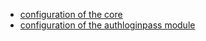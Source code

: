 
* [configuration of the core](authcore.md)
* [configuration of the authloginpass module](loginpass/index.md)
